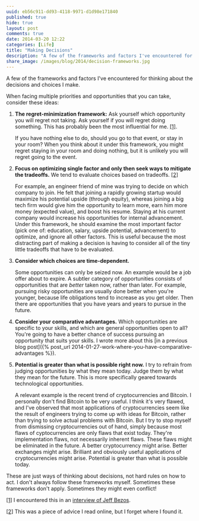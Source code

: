 ```yaml
---
uuid: eb56c911-dd93-4118-9971-d1d98e171840
published: true
hide: true
layout: post
comments: true
date: 2014-03-20 12:22
categories: [Life]
title: "Making Decisions"
description: "A few of the frameworks and factors I've encountered for thinking about the decisions and choices I make."
share_image: /images/blog/2014/decision-frameworks.jpg
---
```


<div class="article-cover top-bottom-border" style="background-image: url('/images/blog/2014/decision-frameworks.jpg')"></div>

A few of the frameworks and factors I've encountered for thinking about the decisions and choices I make.

<!-- more -->

When facing multiple priorities and opportunities that you can take, consider these ideas:

1. **The regret-minimization framework:** Ask yourself which opportunity you will regret not taking. Ask yourself if you will regret doing something. This has probably been the most influential for me. <a name="1-back" href="#1">[1]</a>.

    If you have nothing else to do, should you go to that event, or stay in your room? When you think about it under this framework, you might regret staying in your room and doing nothing, but it is unlikely you will regret going to the event.

2. **Focus on optimizing single factor and only then seek ways to mitigate the tradeoffs.** We tend to evaluate choices based on tradeoffs. <a name="2-back" href="#2">[2]</a>

    For example, an engineer friend of mine was trying to decide on which company to join. He felt that joining a rapidly growing startup would maximize his potential upside (through equity), whereas joining a big tech firm would give him the opportunity to learn more, earn him more money (expected value), and boost his resume. Staying at his current company would increase his opportunities for internal advancement. Under this framework, he should examine the most important factor (pick one of: education, salary, upside potential, advancement) to optimize, and ignore all other factors. This is useful because the most distracting part of making a decision is having to consider all of the tiny little tradeoffs that have to be evaluated.

3. **Consider which choices are time-dependent.**

    Some opportunities can only be seized now. An example would be a job offer about to expire. A subtler category of opportunities consists of opportunities that are *better* taken now, rather than later. For example, pursuing risky opportunities are usually done better when you're younger, because life obligations tend to increase as you get older. Then there are opportunities that you have years and years to pursue in the future.

4. **Consider your comparative advantages.** Which opportunities are specific to your skills, and which are general opportunities open to all? You're going to have a better chance of success pursuing an opportunity that suits your skills. I wrote more about this [in a previous blog post]({% post_url 2014-01-27-work-where-you-have-comparative-advantages %}).

5. **Potential is greater than what is possible right now.** I try to refrain from judging opportunities by what they mean today. Judge them by what they mean for the future. This is more specifically geared towards technological opportunities.

    A relevant example is the recent trend of cryptocurrencies and Bitcoin. I personally don't find Bitcoin to be very useful. I think it's very flawed, and I've observed that most applications of cryptocurrencies seem like the result of engineers trying to come up with ideas for Bitcoin, rather than trying to solve actual problems with Bitcoin. But I try to stop myself from dismissing cryptocurrencies out of hand, simply because most flaws of cyptocurrencies are only flaws that exist today. They're implementation flaws, not necessarily inherent flaws. These flaws might be eliminated in the future. A better cryptocurrency might arise. Better exchanges might arise. Brilliant and obviously useful applications of cryptocurrencies might arise. Potential is greater than what is possible today.

These are just ways of thinking about decisions, not hard rules on how to act. I don't always follow these frameworks myself. Sometimes these frameworks don't apply. Sometimes they might even conflict! 

<a name="1" href="#1-back">[1]</a> I encountered this in an [interview of Jeff Bezos](http://www.achievement.org/autodoc/page/bez0int-3).

<a name="2" href="#2-back">[2]</a> This was a piece of advice I read online, but I forget where I found it.